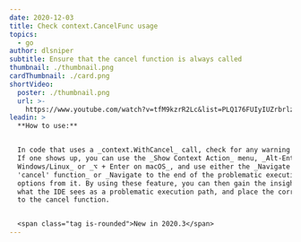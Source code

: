 ```yaml
---
date: 2020-12-03
title: Check context.CancelFunc usage
topics:
  - go
author: dlsniper
subtitle: Ensure that the cancel function is always called
thumbnail: ./thumbnail.png
cardThumbnail: ./card.png
shortVideo:
  poster: ./thumbnail.png
  url: >-
    https://www.youtube.com/watch?v=tfM9kzrR2Lc&list=PLQ176FUIyIUZrbrlz4AY1V8VzBJKZyVlW&index=18
leadin: >
  **How to use:**


  In code that uses a _context.WithCancel_ call, check for any warning messages.
  If one shows up, you can use the _Show Context Action_ menu, _Alt-Enter on
  Windows/Linux_ or _⌥ + Enter on macOS_, and use either the _Navigate to
  'cancel' function_ or _Navigate to the end of the problematic execution path_
  options from it. By using these feature, you can then gain the insight into
  what the IDE sees as a problematic execution path, and place the correct call
  to the cancel function.


  <span class="tag is-rounded">New in 2020.3</span>
---
```


